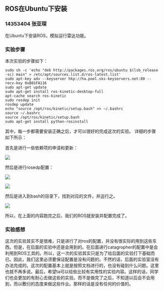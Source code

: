 ## ROS在Ubuntu下安装
### 14353404 张亚琛
在Ubuntu下安装ROS，模拟运行雷达功能。

### 实验步骤
本次实验的步骤如下：

	sudo sh -c 'echo "deb http://packages.ros.org/ros/ubuntu $(lsb_release -sc) main" > /etc/apt/sources.list.d/ros-latest.list'
	sudo apt-key adv --keyserver hkp://ha.pool.sks-keyservers.net:80 --recv-key 0xB01FA116
	sudo apt-get update
	sudo apt-get install ros-kinetic-desktop-full
	apt-cache search ros-kinetic
	sudo rosdep init
	rosdep update
	echo "source /opt/ros/kinetic/setup.bash" >> ~/.bashrc
	source ~/.bashrc
	source /opt/ros/kinetic/setup.bash
	sudo apt-get install python-rosinstall

其中，每一步都需要安装正确之后，才可以很好的完成这次的实验。
详细的步骤如下所示：

首先是进行一些依赖项的申请和更新：

![](http://7xrn7f.com1.z0.glb.clouddn.com/16-11-7/25149358.jpg)

然后是进行rosedp配置：

![](http://7xrn7f.com1.z0.glb.clouddn.com/16-11-7/62190280.jpg)

![](http://7xrn7f.com1.z0.glb.clouddn.com/16-11-7/79841658.jpg)

然后是进入到bash的目录下，找到对应的文件，并运行之。

![](http://7xrn7f.com1.z0.glb.clouddn.com/16-11-7/68942145.jpg)

所以，在上面的内容跑完之后，我们的ROS就安装并配置完成了。

### 实验感想

这次的实验其实不是很难，只是进行了对ros的配置，并没有很实际的用到这些东西。但是，在后面的实验中还是会用到的。在后面进行catagropher的配置中是会利用到ROS工具的。所以，这一次的实验其实只是为了给后面的实验打下基础而已。因此，我们这里必须要保证配置是没有问题的。不然的话，后面的实验室没有办法完成的。这次的配置基本上就是按照文档进行的，也没有碰到什么问题。这里也就不再多说。最后，希望ta可以给些比较有实用性的实验内容。这样的话，同学们也会更加的有耐心去做这些的实验。而不是做完了之后，不知道以后会不会用到，而以敷衍的态度来做这些作业。那样的话是没有任何的价值的。
